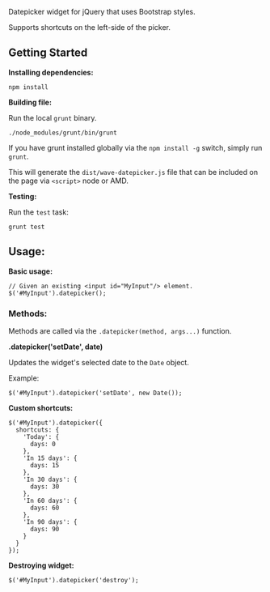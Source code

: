 Datepicker widget for jQuery that uses Bootstrap styles.

Supports shortcuts on the left-side of the picker.


## Getting Started

**Installing dependencies:**

    npm install


**Building file:**

Run the local `grunt` binary.

    ./node_modules/grunt/bin/grunt

If you have grunt installed globally via the `npm install -g` switch, simply run `grunt`.

This will generate the `dist/wave-datepicker.js` file that can be included on the page via `<script>` node or AMD.


**Testing:**

Run the `test` task:

    grunt test


## Usage:

**Basic usage:**

    // Given an existing <input id="MyInput"/> element.
    $('#MyInput').datepicker();



### Methods:

Methods are called via the `.datepicker(method, args...)` function.

**.datepicker('setDate', date)**

Updates the widget's selected date to the `Date` object.

Example:

    $('#MyInput').datepicker('setDate', new Date());


**Custom shortcuts:**

    $('#MyInput').datepicker({
      shortcuts: {
        'Today': {
          days: 0
        },
        'In 15 days': {
          days: 15
        },
        'In 30 days': {
          days: 30
        },
        'In 60 days': {
          days: 60
        },
        'In 90 days': {
          days: 90
        }
      }
    });


**Destroying widget:**

    $('#MyInput').datepicker('destroy');
